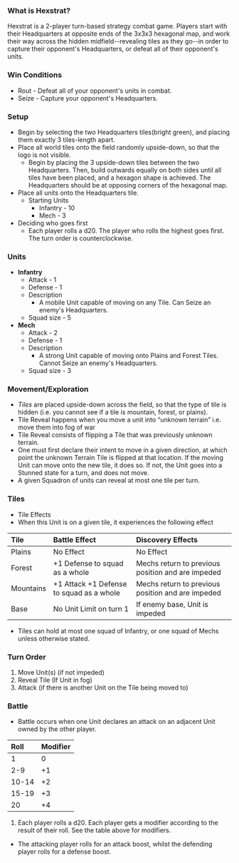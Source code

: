 ### What is Hexstrat?
Hexstrat is a 2-player turn-based strategy combat game. Players start with their Headquarters at opposite ends of the 3x3x3 hexagonal map, and work their way across the hidden midfield--revealing tiles as they go--in order to capture their opponent's Headquarters, or defeat all of their opponent's units.

### Win Conditions
* Rout - Defeat all of your opponent's units in combat.
* Seize - Capture your opponent's Headquarters.

### Setup
* Begin by selecting the two Headquarters tiles(bright green), and placing them exactly 3 tiles-length apart.
* Place all world tiles onto the field randomly upside-down, so that the logo is not visible.
  * Begin by placing the 3 upside-down tiles between the two Headquarters. Then, build outwards equally on both sides until all tiles have been placed, and a hexagon shape is achieved. The Headquarters should be at opposing corners of the hexagonal map.
* Place all units onto the Headquarters tile.
  * Starting Units
    * Infantry - 10
    * Mech - 3
* Deciding who goes first
  * Each player rolls a d20. The player who rolls the highest goes first. The turn order is counterclockwise.

### Units
* __Infantry__
  * Attack - 1
  * Defense - 1
  * Description
    * A mobile Unit capable of moving on any Tile. Can Seize an enemy's Headquarters.
  * Squad size - 5
* __Mech__
  * Attack - 2
  * Defense - 1
  * Description
    * A strong Unit capable of moving onto Plains and Forest Tiles. Cannot Seize an enemy's Headquarters.
  * Squad size - 3

### Movement/Exploration
* _Tiles_ are placed upside-down across the field, so that the type of tile is hidden (i.e. you cannot see if a tile is mountain, forest, or plains).
* Tile Reveal happens when you move a unit into “unknown terrain” i.e. move them into fog of war
* Tile Reveal consists of flipping a Tile that was previously unknown terrain.
* One must first declare their intent to move in a given direction, at which point the unknown Terrain Tile is flipped at that location. If the moving Unit can move onto the new tile, it does so. If not, the Unit goes into a Stunned state for a turn, and does not move.
* A given Squadron of units can reveal at most one tile per turn.

### Tiles
* Tile Effects
 * When this Unit is on a given tile, it experiences the following effect


 | Tile     | Battle Effect                           | Discovery Effects                                 |
 | :------- | :-------------------------------------- | :----------------                                 |
 |  Plains  |  No Effect                              | No Effect                                         |
 |  Forest  | +1 Defense to squad as a whole          | Mechs return to previous position and are impeded |
 | Mountains| +1 Attack +1 Defense to squad as a whole| Mechs return to previous position and are impeded |
 | Base     |  No Unit Limit on turn 1                | If enemy base, Unit is impeded                    |
* Tiles can hold at most one squad of Infantry, or one squad of Mechs unless otherwise stated.

### Turn Order
1. Move Unit(s) (if not impeded)
2. Reveal Tile (If Unit in fog)
3. Attack (if there is another Unit on the Tile being moved to)

### Battle
* Battle occurs when one Unit declares an attack on an adjacent Unit owned by the other player.

| Roll  | Modifier |
| :---- | :------- |
| 1     |    0     |
| 2-9   |    +1    |
| 10-14 |    +2    |
| 15-19 |    +3    |
| 20    |    +4    |
1. Each player rolls a d20. Each player gets a modifier according to the result of their roll. See the table above for modifiers.
  * The attacking player rolls for an attack boost, whilst the defending player rolls for a defense boost.
